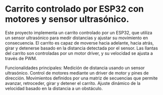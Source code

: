 # Carrito controlado por ESP32 con motores y sensor ultrasónico.

Este proyecto implementa un carrito controlado por un ESP32, que utiliza un sensor ultrasónico para medir distancias y ajustar su movimiento en consecuencia. El carrito es capaz de moverse hacia adelante, hacia atrás, girar y detenerse basado en la distancia detectada por el sensor. Las llantas del carrito son controladas por un motor driver, y su velocidad se ajusta a través de PWM.

Funcionalidades principales:
Medición de distancia usando un sensor ultrasónico.
Control de motores mediante un driver de motor y pines de dirección.
Movimientos definidos por una matriz de secuencias que permite avanzar, retroceder, girar y detener el carrito.
Ajuste dinámico de la velocidad basado en la distancia a un obstáculo.
